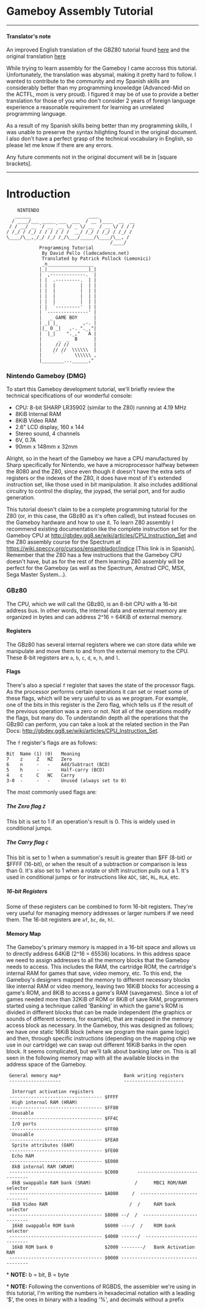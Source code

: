 # Gameboy Assembly Tutorial

---

#### Translator's note
An improved English translation of the GBZ80 tutorial found [here](http://wiki.ladecadence.net/doku.php?id=tutorial_de_ensamblador) and the original translation [here](https://gb-archive.github.io/salvage/tutorial_de_ensamblador/tutorial_de_ensamblador%20%5BLa%20decadence%5D.html)


While trying to learn assembly for the Gameboy I came accross this tutorial. Unfortunately, the translation was abysmal, making it pretty hard to follow. I wanted to contribute to the community and my Spanish skills are considerably better than my programming knowledge (Advanced-Mid on the ACTFL, mom is very proud). I figured it may be of use to provide a better translation for those of you who don't consider 2 years of foreign language experience a reasonable requirement for learning an unrelated programming language.

As a result of my Spanish skills being better than my programming skills, I was unable to preserve the syntax hilighting found in the original document. I also don't have a perfect grasp of the technical vocabulary in English, so please let me know if there are any errors.

Any future comments not in the original document will be in [square brackets].

---

# Introduction
```
    NINTENDO
   ______                     ____             
  / ____/___ _____ ___  ___  / __ )____  __  __
 / / __/ __ `/ __ `__ \/ _ \/ __  / __ \/ / / /
/ /_/ / /_/ / / / / / /  __/ /_/ / /_/ / /_/ / 
\____/\__,_/_/ /_/ /_/\___/_____/\____/\__, /  
                                      /____/   
			Programming Tutorial
			 By David Pello (ladecadence.net)
			 Translated by Patrick Pollock (Lemonici)
             _n_________________     
            |_|_______________|_|    
            |  ,-------------.  |    
            | |  .---------.  | |    
            | |  |         |  | |    
            | |  |         |  | |    
            | |  |         |  | |    
            | |  |         |  | |    
            | |  `---------'  | |   
            | `---------------' |  
            |   _ GAME BOY      |    
            | _| |_         ,-. |    
            ||_ O _|   ,-. "._,"|    
            |  |_|    "._,"   A | 
            |      _  _  B      |
            |     // //         |    
            |    // //  \\\\\\  |    
            |    `  `    \\\\\\ ,    
            |________...______,"     

```
### Nintendo Gameboy (DMG)

To start this Gameboy development tutorial, we'll briefly review the technical specifications of our wonderful console:

+ CPU: 8-bit SHARP LR35902 (similar to the Z80) running at 4.19 MHz
+ 8KiB Internal RAM
+ 8KiB Video RAM
+ 2.6" LCD display, 160 x 144
+ Stereo sound, 4 channels
+ 6V, 0.7A
+ 90mm x 148mm x 32mm

Alright, so in the heart of the Gameboy we have a CPU manufactured by Sharp specifically for Nintendo, we have a microprocessor halfway between the 8080 and the Z80, since even though it doesn't have the extra sets of registers or the indexes of the Z80, it does have most of it's extended instruction set, like those used in bit manipulation. It also includes additional circuitry to control the display, the joypad, the serial port, and for audio generation.

This tutorial doesn't claim to be a complete programming tutorial for the Z80 (or, in this case, the GBz80 as it's often called), but instead focuses on the Gameboy hardware and how to use it. To learn Z80 assembly I recommend existing documentation like the complete instruction set for the Gameboy CPU at http://gbdev.gg8.se/wiki/articles/CPU_Instruction_Set and the Z80 assembly course for the Spectrum at https://wiki.speccy.org/cursos/ensamblador/indice [This link is in Spanish]. Remember that the Z80 has a few instructions that the Gameboy CPU doesn't have, but as for the rest of them learning Z80 assembly will be perfect for the Gameboy (as well as the Spectrum, Amstrad CPC, MSX, Sega Master System...).

### GBz80
The CPU, which we will call the GBz80, is an 8-bit CPU with a 16-bit address bus. In other words, the internal data and extermal memory are organized in bytes and can address 2^16 = 64KiB of external memory.

#### Registers
The GBz80 has several internal registers where we can store data while we manipulate and move them to and from the external memory to the CPU. These 8-bit registers are `a`, `b`, `c`, `d`, `e`, `h`, and `l`.

#### Flags
There's also a special `f` register that saves the state of the processor flags. As the processor performs certain operations it can set or reset some of these flags, which will be very useful to us as we program. For example, one of the bits in this register is the Zero flag, which tells us if the result of the previous operation was a zero or not. Not all of the operations modify the flags, but many do. To understandin depth all the operations that the GBz80 can perform, you can take a look at the related section in the Pan Docs: http://gbdev.gg8.se/wiki/articles/CPU_Instruction_Set.

The `f` register's flags are as follows:
```
Bit  Name (1) (0)   Meaning
7    z     Z   NZ   Zero 
6    n     -   -    Add/Subtract (BCD)
5    h     -   -    Half-carry (BCD)
4    c     C   NC   Carry
3-0  -     -   -    Unused (always set to 0)
```

The most commonly used flags are:
##### The Zero flag `Z`
This bit is set to 1 if an operation's result is 0. This is widely used in conditional jumps.
##### The Carry flag `C`
This bit is set to 1 when a summation's result is greater than $FF (8-bit) or $FFFF (16-bit), or when the result of a subtraction or comparison is less than 0. It's also set to 1 when a rotate or shift instruction pulls out a 1. It's used in conditional jumps or for instructions like `ADC`, `SBC`, `RL`, `RLA`, etc.
##### 16-bit Registers
Some of these registers can be combined to form 16-bit registers. They're very useful for managing memory addresses or larger numbers if we need them. The 16-bit registers are `af`, `bc`, `de`, `hl`.

#### Memory Map
The Gameboy's primary memory is mapped in a 16-bit space and allows us to directly address 64KiB (2^16 = 65536) locations. In this address space we need to assign addresses to all the memory blocks that the Gameboy needs to access. This includes the RAM, the cartridge ROM, the cartridge's internal RAM for games that save, video memory, etc. To this end, the Gameboy's designers mapped the memory to different necessary blocks like internal RAM or video memory, leaving two 16KiB blocks for accessing a game's ROM, and 8KiB to access a game's RAM (savegames). Since a lot of games needed more than 32KiB of ROM or 8KiB of save RAM, programmers started using a technique called 'Banking' in which the game's ROM is divided in different blocks that can be made independent (the graphics or sounds of different screens, for example), that are mapped in the memory access block as necessary. In the Gameboy, this was designed as follows; we have one static 16KiB block (where we program the main game logic) and then, through specific instructions (depending on the mapping chip we use in our cartridge) we can swap out different 16KiB banks in the open block. It seems complicated, but we'll talk about banking later on. This is all seen in the following memory map with all the available blocks in the address space of the Gameboy.
```
 General memory map*                       Bank writing registers
 -------------------                       ----------------------

  Interrupt activation registers
 ---------------------------------- $FFFF
  High internal RAM (HRAM)
 ---------------------------------- $FF80
  Unusable
 ---------------------------------- $FF4C
  I/O ports
 ---------------------------------- $FF00
  Unusable
 ---------------------------------- $FEA0
  Sprite attributes (OAM)
 ---------------------------------- $FE00
  Echo RAM 
 ---------------------------------- $E000
  8kB internal RAM (WRAM)
 ---------------------------------- $C000       ------------------------------
  8kB swappable RAM bank (SRAM)                /      MBC1 ROM/RAM selector
 ---------------------------------- $A000     /  -----------------------------
  8kB Video RAM                              /  /     RAM bank selector
 ---------------------------------- $8000 --/  /  ----------------------------
  16kB swappable ROM bank           $6000 ----/  /    ROM bank selector
 ---------------------------------- $4000 ------/  ---------------------------
  16kB ROM bank 0                   $2000 --------/   Bank Activation RAM
 ---------------------------------- $0000 ------------------------------------
```
\* **NOTE:** b = bit, B = byte

\* **NOTE:** Following the conventions of RGBDS, the assembler we're using in this tutorial, I'm writing the numbers in hexadecimal notation with a leading '$', the ones in binary with a leading '%', and decimals without a prefix
